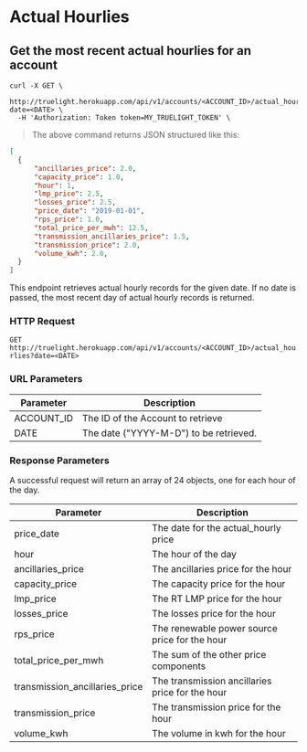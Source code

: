 # Actual Hourlies

## Get the most recent actual hourlies for an account

```shell
curl -X GET \
  http://truelight.herokuapp.com/api/v1/accounts/<ACCOUNT_ID>/actual_hourlies?date=<DATE> \
  -H 'Authorization: Token token=MY_TRUELIGHT_TOKEN' \
```

> The above command returns JSON structured like this:

```json
[
  {
      "ancillaries_price": 2.0,
      "capacity_price": 1.0,
      "hour": 1,
      "lmp_price": 2.5,
      "losses_price": 2.5,
      "price_date": "2019-01-01",
      "rps_price": 1.0,
      "total_price_per_mwh": 12.5,
      "transmission_ancillaries_price": 1.5,
      "transmission_price": 2.0,
      "volume_kwh": 2.0,
  }
]
```

This endpoint retrieves actual hourly records for the given date.
If no date is passed, the most recent day of actual hourly records is returned.

### HTTP Request

`GET http://truelight.herokuapp.com/api/v1/accounts/<ACCOUNT_ID>/actual_hourlies?date=<DATE>`

### URL Parameters

| Parameter  | Description                            |
| ---------- | -------------------------------------- |
| ACCOUNT_ID | The ID of the Account to retrieve      |
| DATE       | The date ("YYYY-M-D") to be retrieved. |

### Response Parameters

A successful request will return an array of 24 objects, one for each hour of the day.

| Parameter                      | Description                                            |
| ------------------------------ | ------------------------------------------------------ |
| price_date                     | The date for the actual_hourly price                   |
| hour                           | The hour of the day                                    |
| ancillaries_price              | The ancillaries price for the hour                     |
| capacity_price                 | The capacity price for the hour                        |
| lmp_price                      | The RT LMP price for the hour                          |
| losses_price                   | The losses price for the hour                          |
| rps_price                      | The renewable power source price for the hour          |
| total_price_per_mwh            | The sum of the other price components                  |
| transmission_ancillaries_price | The transmission ancillaries price for the hour        |
| transmission_price             | The transmission price for the hour                    |
| volume_kwh                     | The volume in kwh for the hour                         |
